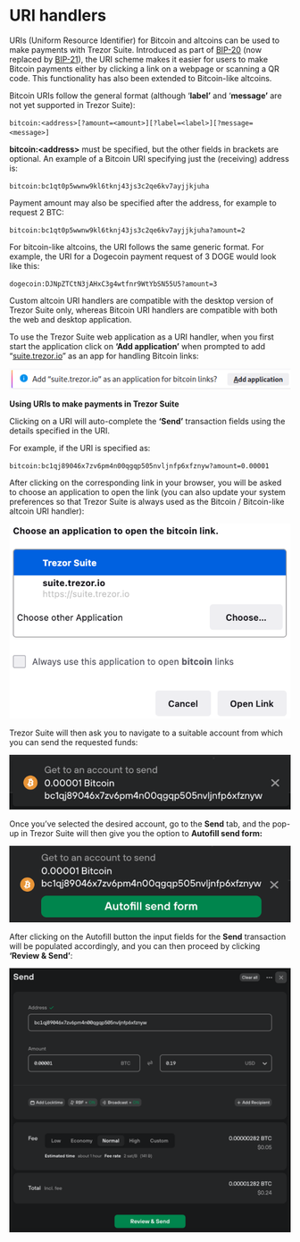 # URI handlers

URIs (Uniform Resource Identifier) for Bitcoin and altcoins can be used to make payments with Trezor Suite. Introduced as part of [BIP-20](https://github.com/bitcoin/bips/blob/master/bip-0020.mediawiki) (now replaced by [BIP-21](https://github.com/bitcoin/bips/blob/master/bip-0021.mediawiki)), the URI scheme makes it easier for users to make Bitcoin payments either by clicking a link on a webpage or scanning a QR code. This functionality has also been extended to Bitcoin-like altcoins.

Bitcoin URIs follow the general format (although ‘**label’** and ‘**message’** are not yet supported in Trezor Suite):

`bitcoin:<address>[?amount=<amount>][?label=<label>][?message=<message>]`

**bitcoin:\<address>** must be specified, but the other fields in brackets are optional. An example of a Bitcoin URI specifying just the (receiving) address is:

`bitcoin:bc1qt0p5wwnw9kl6tknj43js3c2qe6kv7ayjjkjuha`

Payment amount may also be specified after the address, for example to request 2 BTC:

`bitcoin:bc1qt0p5wwnw9kl6tknj43js3c2qe6kv7ayjjkjuha?amount=2`

For bitcoin-like altcoins, the URI follows the same generic format. For example, the URI for a Dogecoin payment request of 3 DOGE would look like this:

`dogecoin:DJNpZTCtN3jAHxC3g4wtfnr9WtYbSN55U5?amount=3`

Custom altcoin URI handlers are compatible with the desktop version of Trezor Suite only, whereas Bitcoin URI handlers are compatible with both the web and desktop application.

To use the Trezor Suite web application as a URI handler, when you first start the application click on **‘Add application’** when prompted to add “[suite.trezor.io](http://suite.trezor.io)” as an app for handling Bitcoin links:

![](<../../.gitbook/assets/image (1).png>)

**Using URIs to make payments in Trezor Suite**

Clicking on a URI will auto-complete the **‘Send’** transaction fields using the details specified in the URI.

For example, if the URI is specified as:

`bitcoin:bc1qj89046x7zv6pm4n00qgqp505nvljnfp6xfznyw?amount=0.00001`

After clicking on the corresponding link in your browser, you will be asked to choose an application to open the link (you can also update your system preferences so that Trezor Suite is always used as the Bitcoin / Bitcoin-like altcoin URI handler):

![](<../../.gitbook/assets/image (2).png>)



Trezor Suite will then ask you to navigate to a suitable account from which you can send the requested funds:

![](<../../.gitbook/assets/image (4).png>)

Once you’ve selected the desired account, go to the **Send** tab, and the pop-up in Trezor Suite will then give you the option to **Autofill send form:**

![](../../.gitbook/assets/image.png)

After clicking on the Autofill button the input fields for the **Send** transaction will be populated accordingly, and you can then proceed by clicking **‘Review & Send’**:

![](<../../.gitbook/assets/image (3).png>)
